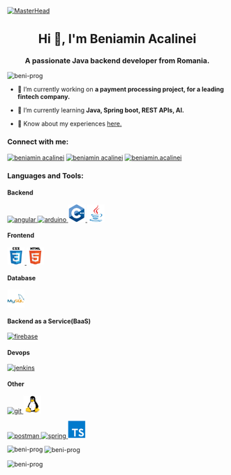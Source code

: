 [![MasterHead](https://camo.githubusercontent.com/cae12fddd9d6982901d82580bdf321d81fb299141098ca1c2d4891870827bf17/68747470733a2f2f6d69726f2e6d656469756d2e636f6d2f6d61782f313336302f302a37513379765349765f7430696f4a2d5a2e676966)](https://www.linkedin.com/in/beniamin-ac%C4%83linei-636b45165/)
<h1 align="center">Hi 👋, I'm Beniamin Acalinei</h1>
<h3 align="center">A passionate Java backend developer from Romania.</h3>

<p align="left"> <img src="https://komarev.com/ghpvc/?username=beni-prog&label=Profile%20views&color=0e75b6&style=flat" alt="beni-prog" /> </p>

- 🔭 I’m currently working on **a payment processing project, for a leading fintech company.**

- 🌱 I’m currently learning **Java, Spring boot, REST APIs, AI.**

- 📄 Know about my experiences [here.](https://www.linkedin.com/in/beniamin-ac%C4%83linei-636b45165/)

<h3 align="left">Connect with me:</h3>
<p align="left">
<a href="https://linkedin.com/in/beniamin acalinei" target="blank"><img align="center" src="https://raw.githubusercontent.com/rahuldkjain/github-profile-readme-generator/master/src/images/icons/Social/linked-in-alt.svg" alt="beniamin acalinei" height="30" width="40" /></a>
<a href="https://fb.com/beniamin acalinei" target="blank"><img align="center" src="https://raw.githubusercontent.com/rahuldkjain/github-profile-readme-generator/master/src/images/icons/Social/facebook.svg" alt="beniamin acalinei" height="30" width="40" /></a>
<a href="https://instagram.com/beniamin.acalinei" target="blank"><img align="center" src="https://raw.githubusercontent.com/rahuldkjain/github-profile-readme-generator/master/src/images/icons/Social/instagram.svg" alt="beniamin.acalinei" height="30" width="40" /></a>
</p>

<h3 align="left">Languages and Tools:</h3>
<h4 align="left">Backend</h4>
<p align="left"> <a href="https://angular.io" target="_blank" rel="noreferrer"> <img src="https://angular.io/assets/images/logos/angular/angular.svg" alt="angular" width="40" height="40"/> </a> <a href="https://www.arduino.cc/" target="_blank" rel="noreferrer"> <img src="https://cdn.worldvectorlogo.com/logos/arduino-1.svg" alt="arduino" width="40" height="40"/> </a> <a href="https://www.w3schools.com/cpp/" target="_blank" rel="noreferrer"> <img src="https://raw.githubusercontent.com/devicons/devicon/master/icons/cplusplus/cplusplus-original.svg" alt="cplusplus" width="40" height="40"/> </a> <a href="https://www.java.com" target="_blank" rel="noreferrer"> <img src="https://raw.githubusercontent.com/devicons/devicon/master/icons/java/java-original.svg" alt="java" width="40" height="40"/> </a>

<h4 align="left">Frontend</h4>
<p align="left"> <a href="https://www.w3schools.com/css/" target="_blank" rel="noreferrer"> <img src="https://raw.githubusercontent.com/devicons/devicon/master/icons/css3/css3-original-wordmark.svg" alt="css3" width="40" height="40"/> </a> <a href="https://www.w3.org/html/" target="_blank" rel="noreferrer"> <img src="https://raw.githubusercontent.com/devicons/devicon/master/icons/html5/html5-original-wordmark.svg" alt="html5" width="40" height="40"/> </a>

<h4 align="left">Database</h4>
<p align="left"> <a href="https://www.mysql.com/" target="_blank" rel="noreferrer"> <img src="https://raw.githubusercontent.com/devicons/devicon/master/icons/mysql/mysql-original-wordmark.svg" alt="mysql" width="40" height="40"/> </a>

<h4 align="left">Backend as a Service(BaaS)</h4>
<p align="left"> <a href="https://firebase.google.com/" target="_blank" rel="noreferrer"> <img src="https://www.vectorlogo.zone/logos/firebase/firebase-icon.svg" alt="firebase" width="40" height="40"/> </a> 
  
<h4 align="left">Devops</h4>
<p align="left"> <a href="https://www.jenkins.io" target="_blank" rel="noreferrer"> <img src="https://www.vectorlogo.zone/logos/jenkins/jenkins-icon.svg" alt="jenkins" width="40" height="40"/> </a>

<h4 align="left">Other</h4>
<p align="left"> <a href="https://git-scm.com/" target="_blank" rel="noreferrer"> <img src="https://www.vectorlogo.zone/logos/git-scm/git-scm-icon.svg" alt="git" width="40" height="40"/> </a> <a href="https://www.linux.org/" target="_blank" rel="noreferrer"> <img src="https://raw.githubusercontent.com/devicons/devicon/master/icons/linux/linux-original.svg" alt="linux" width="40" height="40"/> </a> 

 <a href="https://postman.com" target="_blank" rel="noreferrer"> <img src="https://www.vectorlogo.zone/logos/getpostman/getpostman-icon.svg" alt="postman" width="40" height="40"/> </a> <a href="https://spring.io/" target="_blank" rel="noreferrer"> <img src="https://www.vectorlogo.zone/logos/springio/springio-icon.svg" alt="spring" width="40" height="40"/> </a> <a href="https://www.typescriptlang.org/" target="_blank" rel="noreferrer"> <img src="https://raw.githubusercontent.com/devicons/devicon/master/icons/typescript/typescript-original.svg" alt="typescript" width="40" height="40"/> </a> </p>

<p><img align="left" src="https://github-readme-stats.vercel.app/api/top-langs?username=beni-prog&show_icons=true&locale=en&layout=compact" alt="beni-prog" /></p>

<p>&nbsp;<img align="center" src="https://github-readme-stats.vercel.app/api?username=beni-prog&show_icons=true&locale=en" alt="beni-prog" /></p>

<p><img align="center" src="https://github-readme-streak-stats.herokuapp.com/?user=beni-prog&" alt="beni-prog" /></p>

